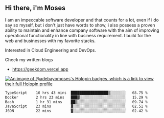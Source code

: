 ## Hi there, i'm Moses

I am an impeccable software developer and that counts for a lot, even if i do say so myself, but i don't just have words to show, i also possess a proven ability to maintain and enhance company software with the aim of improving operational functionality in line with business requirement. I build for the web and businesses with my favorite stacks.

Interested in Cloud Engineering and DevOps.

Check my written blogs
- https://geekdom.vercel.app

[![An image of @adebayomoses's Holopin badges, which is a link to view their full Holopin profile](https://holopin.me/adebayomoses)](https://holopin.io/@adebayomoses)

<!--START_SECTION:waka-->

```txt
TypeScript    10 hrs 43 mins  █████████████████▒░░░░░░░   68.75 %
Docker        2 hrs 23 mins   ███▓░░░░░░░░░░░░░░░░░░░░░   15.29 %
Bash          1 hr 31 mins    ██▒░░░░░░░░░░░░░░░░░░░░░░   09.74 %
JavaScript    23 mins         ▓░░░░░░░░░░░░░░░░░░░░░░░░   02.51 %
JSON          22 mins         ▓░░░░░░░░░░░░░░░░░░░░░░░░   02.42 %
```

<!--END_SECTION:waka-->
